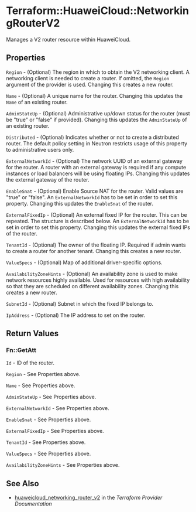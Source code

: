 # Terraform::HuaweiCloud::NetworkingRouterV2

Manages a V2 router resource within HuaweiCloud.

## Properties

`Region` - (Optional) The region in which to obtain the V2 networking client. A networking client is needed to create a router. If omitted, the `Region` argument of the provider is used. Changing this creates a new router.

`Name` - (Optional) A unique name for the router. Changing this updates the `Name` of an existing router.

`AdminStateUp` - (Optional) Administrative up/down status for the router (must be "true" or "false" if provided). Changing this updates the `AdminStateUp` of an existing router.

`Distributed` - (Optional) Indicates whether or not to create a distributed router. The default policy setting in Neutron restricts usage of this property to administrative users only.

`ExternalNetworkId` - (Optional) The network UUID of an external gateway for the router. A router with an external gateway is required if any compute instances or load balancers will be using floating IPs. Changing this updates the external gateway of the router.

`EnableSnat` - (Optional) Enable Source NAT for the router. Valid values are "true" or "false". An `ExternalNetworkId` has to be set in order to set this property. Changing this updates the `EnableSnat` of the router.

`ExternalFixedIp` - (Optional) An external fixed IP for the router. This can be repeated. The structure is described below. An `ExternalNetworkId` has to be set in order to set this property. Changing this updates the external fixed IPs of the router.

`TenantId` - (Optional) The owner of the floating IP. Required if admin wants to create a router for another tenant. Changing this creates a new router.

`ValueSpecs` - (Optional) Map of additional driver-specific options.

`AvailabilityZoneHints` -  (Optional) An availability zone is used to make network resources highly available. Used for resources with high availability so that they are scheduled on different availability zones. Changing this creates a new router.

`SubnetId` - (Optional) Subnet in which the fixed IP belongs to.

`IpAddress` - (Optional) The IP address to set on the router.


## Return Values

### Fn::GetAtt

`Id` - ID of the router.

`Region` - See Properties above.

`Name` - See Properties above.

`AdminStateUp` - See Properties above.

`ExternalNetworkId` - See Properties above.

`EnableSnat` - See Properties above.

`ExternalFixedIp` - See Properties above.

`TenantId` - See Properties above.

`ValueSpecs` - See Properties above.

`AvailabilityZoneHints` - See Properties above.

## See Also

* [huaweicloud_networking_router_v2](https://www.terraform.io/docs/providers/huaweicloud/r/networking_router_v2.html) in the _Terraform Provider Documentation_